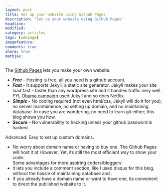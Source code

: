 ```yaml
---
layout: post
title: Set up your website using Github Pages 
description: "Set up your website using Github Pages"
headline:
modified: 
category: articles
tags: [webpage]
imagefeature: 
comments: true
share: true
mathjax:
---
```



The [Github Pages](https://pages.github.com/) lets you make your own website. 

* **_Free_** - Hosting is free, all you need is a github account.
* **_Fast_** - It supports Jekyll, a static site generator. Jekyll makes your site load fast - faster than any wordpress site and it handles traffic very well. FYI, [Obama campaign](https://contribute.ofa.us/donation/index-ovf-ec-alt-1.html) used Jekyll and so does Netflix.
* **_Simple_** - No coding required (not even html/css, Jekyll will do it for you), no server maintainence, no setting up domain, and no maintaining database. In case you are wondering, no need to learn git either; this blog shows you how. 
* **_Secure_** - No vulnerability to hacking unless your github password is hacked.

Advanced:
Easy to set up custom domains.

* No worry about domain name or having to buy one. The Github Pages will host it at 
However, 
Yet, its still the most efficient way to show your code.   
Some advantages for more aspiring coders/bloggers:
* It lets you include a comment section, like I used disqus for this blog, without the hassle of maintaining database and .
* If you already have a domain name or want to have one, its convenient to direct the published website to it.
 

